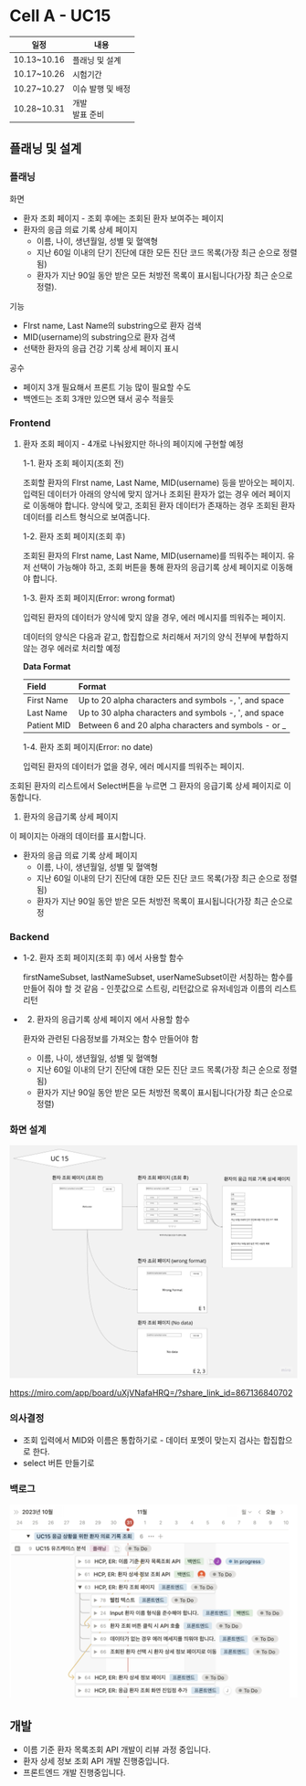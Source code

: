 # Cell A - UC15

| 일정        | 내용                 |
| ----------- | -------------------- |
| 10.13~10.16 | 플래닝 및 설계       |
| 10.17~10.26 | 시험기간             |
| 10.27~10.27 | 이슈 발행 및 배정    |
| 10.28~10.31 | 개발 <br/> 발표 준비 |

## 플래닝 및 설계

### 플래닝

화면

- 환자 조회 페이지 - 조회 후에는 조회된 환자 보여주는 페이지
- 환자의 응급 의료 기록 상세 페이지
  - 이름, 나이, 생년월일, 성별 및 혈액형
  - 지난 60일 이내의 단기 진단에 대한 모든 진단 코드 목록(가장 최근 순으로 정렬됨)
  - 환자가 지난 90일 동안 받은 모든 처방전 목록이 표시됩니다(가장 최근 순으로 정렬).

기능

- FIrst name, Last Name의 substring으로 환자 검색
- MID(username)의 substring으로 환자 검색
- 선택한 환자의 응급 건강 기록 상세 페이지 표시

공수

- 페이지 3개 필요해서 프론트 기능 많이 필요할 수도
- 백엔드는 조회 3개만 있으면 돼서 공수 적을듯

### Frontend

1. 환자 조회 페이지 - 4개로 나눠왔지만 하나의 페이지에 구현할 예정

    1-1.  환자 조회 페이지(조회 전)

    조회할 환자의 FIrst name, Last Name, MID(username) 등을 받아오는 페이지. 입력된 데이터가 아래의 양식에 맞지 않거나 조회된 환자가 없는 경우 에러 페이지로 이동해야 합니다. 양식에 맞고, 조회된 환자 데이터가 존재하는 경우 조회된 환자 데이터를 리스트 형식으로 보여줍니다.

    1-2. 환자 조회 페이지(조회 후)

    조회된 환자의 FIrst name, Last Name, MID(username)를 띄워주는 페이지. 유저 선택이 가능해야 하고, 조회 버튼을 통해 환자의 응급기록 상세 페이지로 이동해야 합니다.

    1-3. 환자 조회 페이지(Error: wrong format)

    입력된 환자의 데이터가 양식에 맞지 않을 경우, 에러 메시지를 띄워주는 페이지.

    데이터의 양식은 다음과 같고, 합집합으로 처리해서 저기의 양식 전부에 부합하지 않는 경우 에러로 처리할 예정

    **Data Format**

    | Field       | Format                                                |
    | ----------- | ----------------------------------------------------- |
    | First Name  | Up to 20 alpha characters and symbols -, ', and space |
    | Last Name   | Up to 30 alpha characters and symbols -, ', and space |
    | Patient MID | Between 6 and 20 alpha characters and symbols - or _  |

    1-4. 환자 조회 페이지(Error: no date)

    입력된 환자의 데이터가 없을 경우, 에러 메시지를 띄워주는 페이지.

조회된 환자의 리스트에서 Select버튼을 누르면 그 환자의 응급기록 상세 페이지로 이동합니다.

1. 환자의 응급기록 상세 페이지

이 페이지는 아래의 데이터를 표시합니다.

- 환자의 응급 의료 기록 상세 페이지
  - 이름, 나이, 생년월일, 성별 및 혈액형
  - 지난 60일 이내의 단기 진단에 대한 모든 진단 코드 목록(가장 최근 순으로 정렬됨)
  - 환자가 지난 90일 동안 받은 모든 처방전 목록이 표시됩니다(가장 최근 순으로 정

### Backend

- 1-2. 환자 조회 페이지(조회 후) 에서 사용할 함수

    firstNameSubset, lastNameSubset, userNameSubset이란 서칭하는 함수를 만들어 줘야 할 것 같음 - 인풋값으로 스트링, 리턴값으로 유저네임과 이름의 리스트 리턴

- 2. 환자의 응급기록 상세 페이지 에서 사용할 함수

    환자와 관련된 다음정보를 가져오는 함수 만들어야 함

  - 이름, 나이, 생년월일, 성별 및 혈액형
  - 지난 60일 이내의 단기 진단에 대한 모든 진단 코드 목록(가장 최근 순으로 정렬됨)
  - 환자가 지난 90일 동안 받은 모든 처방전 목록이 표시됩니다(가장 최근 순으로 정렬)

### 화면 설계

![Screen design](resources/cell-a-screen-design.jpg)

<https://miro.com/app/board/uXjVNafaHRQ=/?share_link_id=867136840702>

### 의사결정

- 조회 입력에서 MID와 이름은  통합하기로 - 데이터 포멧이 맞는지 검사는 합집합으로 한다.
- select 버튼 만들기로

### 백로그

![cell-a-backlog](resources/cell-a-backlog.png)

## 개발

- 이름 기준 환자 목록조회 API 개발이 리뷰 과정 중입니다.
- 환자 상세 정보 조회 API 개발 진행중입니다.
- 프론트엔드 개발 진행중입니다.
